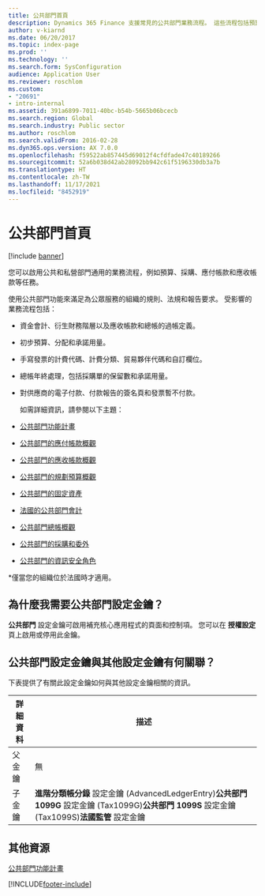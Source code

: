 ```yaml
---
title: 公共部門首頁
description: Dynamics 365 Finance 支援常見的公共部門業務流程。 這些流程包括預算、採購、應付帳款和應收帳款等任務。
author: v-kiarnd
ms.date: 06/20/2017
ms.topic: index-page
ms.prod: ''
ms.technology: ''
ms.search.form: SysConfiguration
audience: Application User
ms.reviewer: roschlom
ms.custom:
- "20691"
- intro-internal
ms.assetid: 391a6899-7011-40bc-b54b-5665b06bcecb
ms.search.region: Global
ms.search.industry: Public sector
ms.author: roschlom
ms.search.validFrom: 2016-02-28
ms.dyn365.ops.version: AX 7.0.0
ms.openlocfilehash: f59522ab857445d69012f4cfdfade47c40189266
ms.sourcegitcommit: 52a6b038d42ab28092bb942c61f5196330db3a7b
ms.translationtype: HT
ms.contentlocale: zh-TW
ms.lasthandoff: 11/17/2021
ms.locfileid: "8452919"
---
```

# <a name="public-sector-home-page"></a>公共部門首頁

[!include [banner](../includes/banner.md)]

您可以啟用公共和私營部門通用的業務流程，例如預算、採購、應付帳款和應收帳款等任務。 

使用公共部門功能來滿足為公眾服務的組織的規則、法規和報告要求。 受影響的業務流程包括： 

- 資金會計、衍生財務階層以及應收帳款和總帳的過帳定義。
- 初步預算、分配和承諾用量。
- 手寫發票的計費代碼、計費分類、貿易夥伴代碼和自訂欄位。
- 總帳年終處理，包括採購單的保留數和承諾用量。
- 對供應商的電子付款、付款報告的簽名頁和發票暫不付款。

  如需詳細資訊，請參閱以下主題：

- [公共部門功能計畫](plan-public-sector-functionality.md)
- [公共部門的應付帳款概觀](accounts-payable-public-sector.md)
- [公共部門的應收帳款概觀](accounts-receivable-public-sector.md)
- [公共部門的規劃預算概觀](budgeting-public-sector.md)
- [公共部門的固定資產](fixed-asset-public-sector.md)
- [法國的公共部門會計](../localizations/emea-fra-public-sector-accounting.md)
- [公共部門總帳概觀](general-ledger-public-sector.md)
- [公共部門的採購和委外](procurement-sourcing-public-sector.md)
- [公共部門的資訊安全角色](security-roles-public-sector.md)

\*僅當您的組織位於法國時才適用。

## <a name="why-do-i-need-the-public-sector-configuration-key"></a>為什麼我需要公共部門設定金鑰？
**公共部門** 設定金鑰可啟用補充核心應用程式的頁面和控制項。 您可以在 **授權設定** 頁上啟用或停用此金鑰。

## <a name="how-does-the-public-sector-configuration-key-relate-to-other-configuration-keys"></a>公共部門設定金鑰與其他設定金鑰有何關聯？
下表提供了有關此設定金鑰如何與其他設定金鑰相關的資訊。

|   **詳細資料**         |              **描述**                                                                                                                                                                                        |
|------------|---------------------------------------------------------------------------------------------------------------------------------------------------------------------------------------------------------------------|
| 父金鑰 | 無                                                                                                                                                                                                                |
| 子金鑰 | **進階分類帳分錄** 設定金鑰 (AdvancedLedgerEntry)**公共部門 1099G** 設定金鑰 (Tax1099G)**公共部門 1099S** 設定金鑰 (Tax1099S)**法國監管** 設定金鑰 |


## <a name="additional-resources"></a>其他資源

[公共部門功能計畫](plan-public-sector-functionality.md)





[!INCLUDE[footer-include](../../includes/footer-banner.md)]

